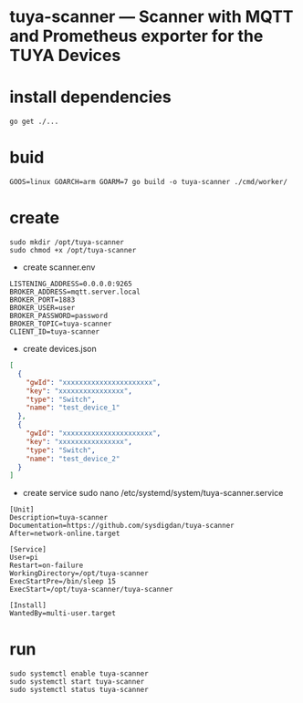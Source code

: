 # tuya-scanner — Scanner with MQTT and Prometheus exporter for the TUYA Devices

# install dependencies
```
go get ./...
```

# buid
```
GOOS=linux GOARCH=arm GOARM=7 go build -o tuya-scanner ./cmd/worker/
```

# create
```
sudo mkdir /opt/tuya-scanner
sudo chmod +x /opt/tuya-scanner
```

- create scanner.env 
```
LISTENING_ADDRESS=0.0.0.0:9265
BROKER_ADDRESS=mqtt.server.local
BROKER_PORT=1883
BROKER_USER=user
BROKER_PASSWORD=password
BROKER_TOPIC=tuya-scanner
CLIENT_ID=tuya-scanner
```

- create devices.json
```json
[
  {
    "gwId": "xxxxxxxxxxxxxxxxxxxxxx",
    "key": "xxxxxxxxxxxxxxxx",
    "type": "Switch",
    "name": "test_device_1"
  },
  {
    "gwId": "xxxxxxxxxxxxxxxxxxxxxx",
    "key": "xxxxxxxxxxxxxxxx",
    "type": "Switch",
    "name": "test_device_2"
  }
]
```

- create service
sudo nano /etc/systemd/system/tuya-scanner.service

```
[Unit]
Description=tuya-scanner
Documentation=https://github.com/sysdigdan/tuya-scanner
After=network-online.target

[Service]
User=pi
Restart=on-failure
WorkingDirectory=/opt/tuya-scanner
ExecStartPre=/bin/sleep 15
ExecStart=/opt/tuya-scanner/tuya-scanner

[Install]
WantedBy=multi-user.target
```

# run
```
sudo systemctl enable tuya-scanner
sudo systemctl start tuya-scanner
sudo systemctl status tuya-scanner
```
